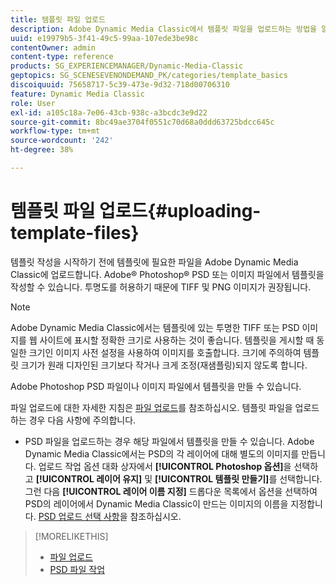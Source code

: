 ```yaml
---
title: 템플릿 파일 업로드
description: Adobe Dynamic Media Classic에서 템플릿 파일을 업로드하는 방법을 알아봅니다.
uuid: e19979b5-3f41-49c5-99aa-107ede3be98c
contentOwner: admin
content-type: reference
products: SG_EXPERIENCEMANAGER/Dynamic-Media-Classic
geptopics: SG_SCENESEVENONDEMAND_PK/categories/template_basics
discoiquuid: 75658717-5c39-473e-9d32-718d00706310
feature: Dynamic Media Classic
role: User
exl-id: a105c18a-7e06-43cb-938c-a3bcdc3e9d22
source-git-commit: 8bc49ae3704f0551c70d68a0ddd63725bdcc645c
workflow-type: tm+mt
source-wordcount: '242'
ht-degree: 38%

---
```


# 템플릿 파일 업로드{#uploading-template-files}

템플릿 작성을 시작하기 전에 템플릿에 필요한 파일을 Adobe Dynamic Media Classic에 업로드합니다. Adobe® Photoshop® PSD 또는 이미지 파일에서 템플릿을 작성할 수 있습니다. 투명도를 허용하기 때문에 TIFF 및 PNG 이미지가 권장됩니다.

>[!NOTE]
>
>Adobe Dynamic Media Classic에서는 템플릿에 있는 투명한 TIFF 또는 PSD 이미지를 웹 사이트에 표시할 정확한 크기로 사용하는 것이 좋습니다. 템플릿을 게시할 때 동일한 크기인 이미지 사전 설정을 사용하여 이미지를 호출합니다. 크기에 주의하여 템플릿 크기가 원래 디자인된 크기보다 작거나 크게 조정(재샘플링)되지 않도록 합니다.

Adobe Photoshop PSD 파일이나 이미지 파일에서 템플릿을 만들 수 있습니다.

파일 업로드에 대한 자세한 지침은 [파일 업로드](uploading-files.md#uploading_files)를 참조하십시오. 템플릿 파일을 업로드하는 경우 다음 사항에 주의합니다.

* PSD 파일을 업로드하는 경우 해당 파일에서 템플릿을 만들 수 있습니다. Adobe Dynamic Media Classic에서는 PSD의 각 레이어에 대해 별도의 이미지를 만듭니다. 업로드 작업 옵션 대화 상자에서 **[!UICONTROL Photoshop 옵션]**&#x200B;을 선택하고 **[!UICONTROL 레이어 유지]** 및 **[!UICONTROL 템플릿 만들기]**&#x200B;를 선택합니다. 그런 다음 **[!UICONTROL 레이어 이름 지정]** 드롭다운 목록에서 옵션을 선택하여 PSD의 레이어에서 Dynamic Media Classic이 만드는 이미지의 이름을 지정합니다.
[PSD 업로드 선택 사항](psd-files.md#psd_upload_options)을 참조하십시오.

<!-- THERE IS NO LONGER AN IMAGE EDITING OPTIONS MENU * If you are uploading images, you can create a mask from its clipping path. This option applies to images created with image-editing applications in which a clipping path was created. In the Upload Job Options dialog box, select Image Editing Options and select the Create Mask From Clipping Path option. 
See [Image editing options at upload](image-editing-options-upload.md#image-editing-options-at-upload). -->

>[!MORELIKETHIS]
>
>* [파일 업로드](uploading-files.md#uploading_your_files)
>* [PSD 파일 작업](psd-files.md#working_with_psd_files)

